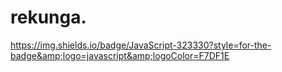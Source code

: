 # rekunga.
https://img.shields.io/badge/JavaScript-323330?style=for-the-badge&amp;logo=javascript&amp;logoColor=F7DF1E
